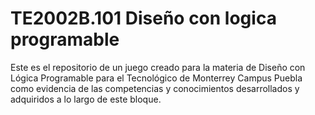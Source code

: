 # TE2002B.101 Diseño con logica programable
Este es el repositorio de un juego creado para la materia de Diseño con Lógica Programable para el Tecnológico de Monterrey Campus Puebla como evidencia de las competencias y conocimientos desarrollados y adquiridos a lo largo de este bloque.
